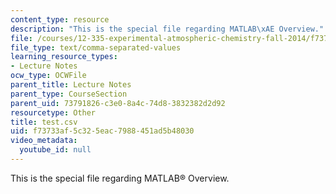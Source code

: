 ```yaml
---
content_type: resource
description: "This is the special file regarding MATLAB\xAE Overview."
file: /courses/12-335-experimental-atmospheric-chemistry-fall-2014/f73733af5c325eac7988451ad5b48030_test.csv
file_type: text/comma-separated-values
learning_resource_types:
- Lecture Notes
ocw_type: OCWFile
parent_title: Lecture Notes
parent_type: CourseSection
parent_uid: 73791826-c3e0-8a4c-74d8-3832382d2d92
resourcetype: Other
title: test.csv
uid: f73733af-5c32-5eac-7988-451ad5b48030
video_metadata:
  youtube_id: null
---
```

This is the special file regarding MATLAB® Overview.


